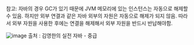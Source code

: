 참고: 자바의 경우 GC가 있기 때문에 JVM 메모리에 있는 인스턴스는 자동으로 해제할 수 있음.
하지만 외부 연결과 같은 자바 외부의 자원은 자동으로 해제가 되지 않음.
따라서 외부 자원을 사용한 후에는 연결을 해제해서 외부 자원을 반드시 반납해야함.

![image](https://sj-obsidian-bucket.s3.ap-northeast-2.amazonaws.com/053b23dee725d013b97b25dd87e50b15.png)
출처 : 김영한의 실전 자바 - 중급

